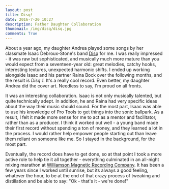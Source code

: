 ```yaml
---
layout: post
title: Disq!
date: 2016-7-20 10:27 
description: Father Daughter Collaboration
thumbnail: /img/disq/disq.jpg
comments: True
---
```


About a year ago, my daughter Andrea played some songs by her classmate Isaac Debroux-Stone's band [Disq](https://www.facebook.com/thisisdisq/) for me. I was really impressed - it was raw but sophisticated, and musically much more mature than you would expect from a seventeen-year old: great melodies, catchy hooks, interesting textures, unexpected harmonic shifts. I ended up working alongside Isaac and his partner Raina Bock over the following months, and the result is *Disq 1.* It's a really cool record. Even better, my daughter Andrea did the cover art. Needless to say, I'm proud on all fronts.

It was an interesting collaboration. Isaac is not only musically talented, but quite technically adept. In addition, he and Raina had very specific ideas about the way their music should sound. For the most part, Isaac was able to use his knowledge of Pro Tools to get things into the sonic ballpark. As a result, I felt it made more sense for me to act as a mentor and facilitator, rather than as a producer. I think it worked out well - a young band made their first record without spending a ton of money, and they learned a lot in the process. I would rather help empower people starting out than leave them reliant on someone like me. So I stayed in the background, for the most part. 

Eventually, the record does have to get done, so at that point I took a more active role to help tie it all together - everything culminated in an all-night mixing marathon at [Williamson Magnetic Recording Company](https://www.facebook.com/Williamson-Magnetic-Recording-Company-1587403494868153/). It has been a few years since I worked until sunrise, but its always a good feeling, whatever the hour, to be at the end of that crazy process of tweaking and distillation and be able to say: "Ok - that's it - we're done!"  
 





